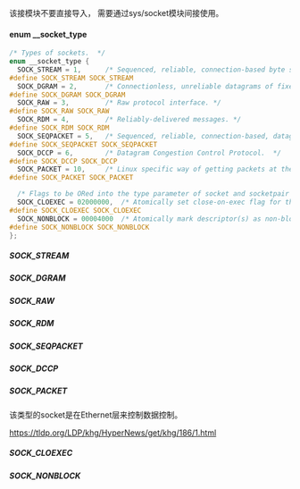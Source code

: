 该接模块不要直接导入， 需要通过sys/socket模块间接使用。


#### enum __socket_type

```c
/* Types of sockets.  */
enum __socket_type {
  SOCK_STREAM = 1,		/* Sequenced, reliable, connection-based byte streams.  */
#define SOCK_STREAM SOCK_STREAM
  SOCK_DGRAM = 2,		/* Connectionless, unreliable datagrams of fixed maximum length.  */
#define SOCK_DGRAM SOCK_DGRAM
  SOCK_RAW = 3,			/* Raw protocol interface. */
#define SOCK_RAW SOCK_RAW
  SOCK_RDM = 4,			/* Reliably-delivered messages. */
#define SOCK_RDM SOCK_RDM
  SOCK_SEQPACKET = 5,	/* Sequenced, reliable, connection-based, datagrams of fixed maximum length.  */
#define SOCK_SEQPACKET SOCK_SEQPACKET
  SOCK_DCCP = 6,		/* Datagram Congestion Control Protocol.  */
#define SOCK_DCCP SOCK_DCCP
  SOCK_PACKET = 10,		/* Linux specific way of getting packets at the dev level.  For writing rarp and other similar things on the user level. */
#define SOCK_PACKET SOCK_PACKET

  /* Flags to be ORed into the type parameter of socket and socketpair and used for the flags parameter of paccept.  */
  SOCK_CLOEXEC = 02000000,	/* Atomically set close-on-exec flag for the new descriptor(s).  */
#define SOCK_CLOEXEC SOCK_CLOEXEC
  SOCK_NONBLOCK = 00004000	/* Atomically mark descriptor(s) as non-blocking.  */
#define SOCK_NONBLOCK SOCK_NONBLOCK
};
```


##### SOCK_STREAM

##### SOCK_DGRAM

##### SOCK_RAW

##### SOCK_RDM

##### SOCK_SEQPACKET

##### SOCK_DCCP

##### SOCK_PACKET

该类型的socket是在Ethernet层来控制数据控制。

<https://tldp.org/LDP/khg/HyperNews/get/khg/186/1.html>


##### SOCK_CLOEXEC

##### SOCK_NONBLOCK
